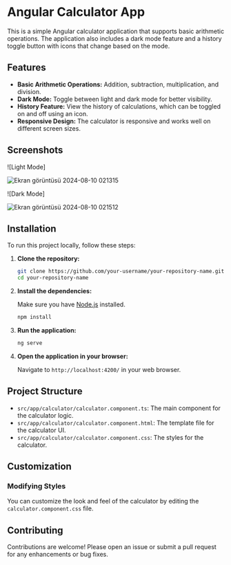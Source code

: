 # Angular Calculator App

This is a simple Angular calculator application that supports basic arithmetic operations. The application also includes a dark mode feature and a history toggle button with icons that change based on the mode.

## Features

- **Basic Arithmetic Operations:** Addition, subtraction, multiplication, and division.
- **Dark Mode:** Toggle between light and dark mode for better visibility.
- **History Feature:** View the history of calculations, which can be toggled on and off using an icon.
- **Responsive Design:** The calculator is responsive and works well on different screen sizes.

## Screenshots

![Light Mode]

![Ekran görüntüsü 2024-08-10 021315](https://github.com/user-attachments/assets/67056e22-798c-434f-a5be-4db7da72ebb5)

![Dark Mode]

![Ekran görüntüsü 2024-08-10 021512](https://github.com/user-attachments/assets/93443967-d297-4192-b37b-34277e3008c5)

## Installation

To run this project locally, follow these steps:

1. **Clone the repository:**

    ```bash
    git clone https://github.com/your-username/your-repository-name.git
    cd your-repository-name
    ```

2. **Install the dependencies:**

    Make sure you have [Node.js](https://nodejs.org/) installed.

    ```bash
    npm install
    ```

3. **Run the application:**

    ```bash
    ng serve
    ```

4. **Open the application in your browser:**

    Navigate to `http://localhost:4200/` in your web browser.

## Project Structure

- `src/app/calculator/calculator.component.ts`: The main component for the calculator logic.
- `src/app/calculator/calculator.component.html`: The template file for the calculator UI.
- `src/app/calculator/calculator.component.css`: The styles for the calculator.

## Customization

### Modifying Styles

You can customize the look and feel of the calculator by editing the `calculator.component.css` file.

## Contributing

Contributions are welcome! Please open an issue or submit a pull request for any enhancements or bug fixes.


